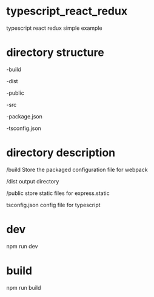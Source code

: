 # typescript_react_redux
typescript react redux simple example

# directory structure
-build 

-dist

-public

-src

-package.json

-tsconfig.json

# directory description
 /build 
 Store the packaged configuration file for webpack
 
 /dist 
 output directory
 
 /public 
 store static files  for express.static
 
 tsconfig.json
 config file for typescript
 
 # dev
 npm run dev
 
 # build 
 npm run build
